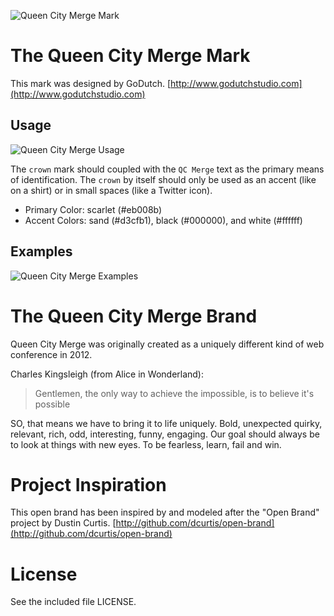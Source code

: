 ![Queen City Merge Mark](https://raw.github.com/qcmerge/brand/master/png/qcmerge-mark.png)

# The Queen City Merge Mark

This mark was designed by GoDutch. [http://www.godutchstudio.com](http://www.godutchstudio.com)

## Usage

![Queen City Merge Usage](https://raw.github.com/qcmerge/brand/master/usage/qcmerge-usage.png)

The `crown` mark should coupled with the `QC Merge` text as the primary means of identification. The `crown` by itself should only be used as an accent (like on a shirt) or in small spaces (like a Twitter icon).

- Primary Color: scarlet (#eb008b)
- Accent Colors: sand (#d3cfb1), black (#000000), and white (#ffffff)

## Examples

![Queen City Merge Examples](https://raw.github.com/qcmerge/brand/master/usage/qcmerge-examples.png)

# The Queen City Merge Brand

Queen City Merge was originally created as a uniquely different kind of web conference in 2012.

Charles Kingsleigh (from Alice in Wonderland):
> Gentlemen, the only way to achieve the impossible, is to believe it's possible

SO, that means we have to bring it to life uniquely. Bold, unexpected quirky, relevant, rich, odd, interesting, funny, engaging. Our goal should always be to look at things with new eyes. To be fearless, learn, fail and win.

# Project Inspiration

This open brand has been inspired by and modeled after the "Open Brand" project by Dustin Curtis. [http://github.com/dcurtis/open-brand](http://github.com/dcurtis/open-brand)

# License

See the included file LICENSE.
